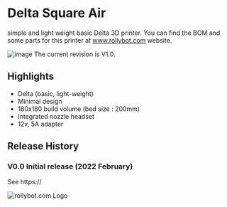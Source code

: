 # Delta Square Air
simple and light weight basic Delta 3D printer.
You can find the BOM and some parts for this printer at www.rollybot.com website.

![image](https://github.com/rollybot/Delta_Square_Air/assets/5675424/4da9c83a-24ee-4c86-aac7-d4c9fe09caa4)
The current revision is V1.0.

## Highlights
- Delta (basic, light-weight)
- Minimal design
- 180x180 build volume (bed size : 200mm)
- Integrated nozzle headset
- 12v, 5A adapter
 
## Release History
### V0.0 Initial release (2022 February)
See https://


![rollybot.com Logo](https://rollybot.com/web/upload/category/logo/v2_550c76f65a6b750917e15b3e736b1d1f_YiVXFziCf1_top.jpg)
